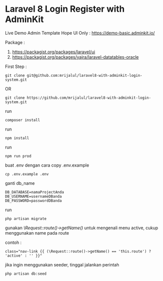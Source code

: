 # Laravel 8 Login Register with AdminKit

Live Demo Admin Template Hope UI Only : https://demo-basic.adminkit.io/

Package :

1. https://packagist.org/packages/laravel/ui
2. https://packagist.org/packages/yajra/laravel-datatables-oracle

First Step :

```
git clone git@github.com:mrijalul/laravel8-with-adminkit-login-system.git
```

OR

```
git clone https://github.com/mrijalul/laravel8-with-adminkit-login-system.git
```

run

```
composer install
```

run

```
npm install
```

run

```
npm run prod
```

buat .env dengan cara copy .env.example

```
cp .env.example .env
```

ganti db_name

```
DB_DATABASE=namaProjectAnda
DB_USERNAME=usernameDBanda
DB_PASSWORD=passwordDBanda
```

run

```
php artisan migrate
```

gunakan <i>\Request::route()->getName()</i> untuk mengenali menu active, cukup menggunakan name pada route

contoh :

```
class="nav-link {{ (\Request::route()->getName() == 'this.route') ? 'active' : '' }}"
```

jika ingin menggunakan seeder, tinggal jalankan perintah

```
php artisan db:seed
```
